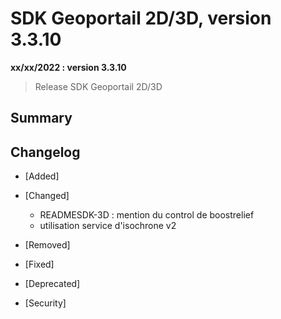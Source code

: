 # SDK Geoportail 2D/3D, version 3.3.10

**xx/xx/2022 : version 3.3.10**

> Release SDK Geoportail 2D/3D

## Summary

## Changelog

* [Added]

* [Changed]

    - READMESDK-3D : mention du control de boostrelief
    - utilisation service d'isochrone v2

* [Removed]

* [Fixed]

* [Deprecated]

* [Security]

